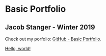 # Basic Portfolio
## Jacob Stanger - Winter 2019

Check out my porfolio: [GitHub - Basic Portfolio](https://jcstang.github.io/Basic-Portfolio/).

<a href="https://jcstang.github.io/Basic-Portfolio/" target="_blank">Hello, world!</a>